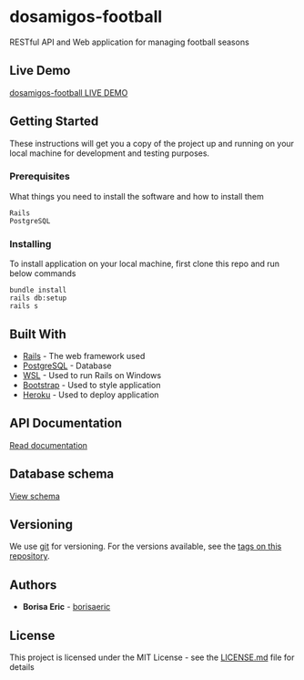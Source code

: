 # dosamigos-football

RESTful API and Web application for managing football seasons

## Live Demo

[dosamigos-football LIVE DEMO](https://dosamigos-football.herokuapp.com/)

## Getting Started

These instructions will get you a copy of the project up and running on your local machine for development and testing purposes.

### Prerequisites

What things you need to install the software and how to install them

```
Rails
PostgreSQL
```

### Installing

To install application on your local machine, first clone this repo and run below commands

```
bundle install
rails db:setup
rails s
```

## Built With

* [Rails](https://rubyonrails.org/) - The web framework used
* [PostgreSQL](https://www.postgresql.org/) - Database
* [WSL](https://docs.microsoft.com/en-us/windows/wsl/install-win10) - Used to run Rails on Windows
* [Bootstrap](https://getbootstrap.com/) - Used to style application
* [Heroku](https://heroku.com/) - Used to deploy application


## API Documentation

[Read documentation](https://documenter.getpostman.com/view/3160424/dosamigos-football-api/RW83Nrhv)

## Database schema

[View schema](https://github.com/borisaeric/dosamigos-football/blob/master/extra-stuff/database-schema.png)

## Versioning

We use [git](https://git-scm.com/) for versioning. For the versions available, see the [tags on this repository](https://github.com/borisaeric/dosamigos-football/tags). 

## Authors

* **Borisa Eric** - [borisaeric](https://github.com/borisaeric)

## License

This project is licensed under the MIT License - see the [LICENSE.md](LICENSE.md) file for details
